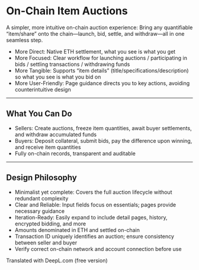 # On-Chain Item Auctions

A simpler, more intuitive on-chain auction experience: Bring any quantifiable “item/share” onto the chain—launch, bid, settle, and withdraw—all in one seamless step.

- More Direct: Native ETH settlement, what you see is what you get
- More Focused: Clear workflow for launching auctions / participating in bids / settling transactions / withdrawing funds
- More Tangible: Supports “item details” (title/specifications/description) so what you see is what you bid on
- More User-Friendly: Page guidance directs you to key actions, avoiding counterintuitive design

---

## What You Can Do
- Sellers: Create auctions, freeze item quantities, await buyer settlements, and withdraw accumulated funds
- Buyers: Deposit collateral, submit bids, pay the difference upon winning, and receive item quantities
- Fully on-chain records, transparent and auditable

---

## Design Philosophy
- Minimalist yet complete: Covers the full auction lifecycle without redundant complexity
- Clear and Reliable: Input fields focus on essentials; pages provide necessary guidance
- Iteration-Ready: Easily expand to include detail pages, history, encrypted bidding, and more
- Amounts denominated in ETH and settled on-chain
- Transaction ID uniquely identifies an auction; ensure consistency between seller and buyer
- Verify correct on-chain network and account connection before use


Translated with DeepL.com (free version)